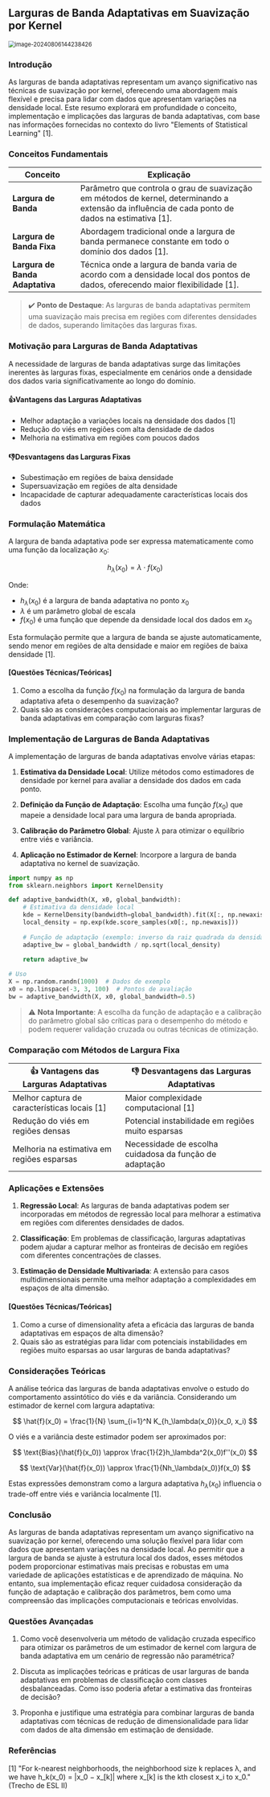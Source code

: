 ## Larguras de Banda Adaptativas em Suavização por Kernel

<img src="C:\Users\diego.rodrigues\AppData\Roaming\Typora\typora-user-images\image-20240806144238426.png" alt="image-20240806144238426" style="zoom:80%;" />

### Introdução

As larguras de banda adaptativas representam um avanço significativo nas técnicas de suavização por kernel, oferecendo uma abordagem mais flexível e precisa para lidar com dados que apresentam variações na densidade local. Este resumo explorará em profundidade o conceito, implementação e implicações das larguras de banda adaptativas, com base nas informações fornecidas no contexto do livro "Elements of Statistical Learning" [1].

### Conceitos Fundamentais

| Conceito                        | Explicação                                                   |
| ------------------------------- | ------------------------------------------------------------ |
| **Largura de Banda**            | Parâmetro que controla o grau de suavização em métodos de kernel, determinando a extensão da influência de cada ponto de dados na estimativa [1]. |
| **Largura de Banda Fixa**       | Abordagem tradicional onde a largura de banda permanece constante em todo o domínio dos dados [1]. |
| **Largura de Banda Adaptativa** | Técnica onde a largura de banda varia de acordo com a densidade local dos pontos de dados, oferecendo maior flexibilidade [1]. |

> ✔️ **Ponto de Destaque**: As larguras de banda adaptativas permitem uma suavização mais precisa em regiões com diferentes densidades de dados, superando limitações das larguras fixas.

### Motivação para Larguras de Banda Adaptativas

A necessidade de larguras de banda adaptativas surge das limitações inerentes às larguras fixas, especialmente em cenários onde a densidade dos dados varia significativamente ao longo do domínio. 

#### 👍Vantagens das Larguras Adaptativas
* Melhor adaptação a variações locais na densidade dos dados [1]
* Redução do viés em regiões com alta densidade de dados
* Melhoria na estimativa em regiões com poucos dados

#### 👎Desvantagens das Larguras Fixas
* Subestimação em regiões de baixa densidade
* Supersuavização em regiões de alta densidade
* Incapacidade de capturar adequadamente características locais dos dados

### Formulação Matemática

A largura de banda adaptativa pode ser expressa matematicamente como uma função da localização $x_0$:

$$
h_\lambda(x_0) = \lambda \cdot f(x_0)
$$

Onde:
- $h_\lambda(x_0)$ é a largura de banda adaptativa no ponto $x_0$
- $\lambda$ é um parâmetro global de escala
- $f(x_0)$ é uma função que depende da densidade local dos dados em $x_0$

Esta formulação permite que a largura de banda se ajuste automaticamente, sendo menor em regiões de alta densidade e maior em regiões de baixa densidade [1].

#### [Questões Técnicas/Teóricas]

1. Como a escolha da função $f(x_0)$ na formulação da largura de banda adaptativa afeta o desempenho da suavização?
2. Quais são as considerações computacionais ao implementar larguras de banda adaptativas em comparação com larguras fixas?

### Implementação de Larguras de Banda Adaptativas

A implementação de larguras de banda adaptativas envolve várias etapas:

1. **Estimativa da Densidade Local**: Utilize métodos como estimadores de densidade por kernel para avaliar a densidade dos dados em cada ponto.

2. **Definição da Função de Adaptação**: Escolha uma função $f(x_0)$ que mapeie a densidade local para uma largura de banda apropriada.

3. **Calibração do Parâmetro Global**: Ajuste $\lambda$ para otimizar o equilíbrio entre viés e variância.

4. **Aplicação no Estimador de Kernel**: Incorpore a largura de banda adaptativa no kernel de suavização.

````python
import numpy as np
from sklearn.neighbors import KernelDensity

def adaptive_bandwidth(X, x0, global_bandwidth):
    # Estimativa da densidade local
    kde = KernelDensity(bandwidth=global_bandwidth).fit(X[:, np.newaxis])
    local_density = np.exp(kde.score_samples(x0[:, np.newaxis]))
    
    # Função de adaptação (exemplo: inverso da raiz quadrada da densidade)
    adaptive_bw = global_bandwidth / np.sqrt(local_density)
    
    return adaptive_bw

# Uso
X = np.random.randn(1000)  # Dados de exemplo
x0 = np.linspace(-3, 3, 100)  # Pontos de avaliação
bw = adaptive_bandwidth(X, x0, global_bandwidth=0.5)
````

> ⚠️ **Nota Importante**: A escolha da função de adaptação e a calibração do parâmetro global são críticas para o desempenho do método e podem requerer validação cruzada ou outras técnicas de otimização.

### Comparação com Métodos de Largura Fixa

| 👍 Vantagens das Larguras Adaptativas         | 👎 Desvantagens das Larguras Adaptativas                 |
| -------------------------------------------- | ------------------------------------------------------- |
| Melhor captura de características locais [1] | Maior complexidade computacional [1]                    |
| Redução do viés em regiões densas            | Potencial instabilidade em regiões muito esparsas       |
| Melhoria na estimativa em regiões esparsas   | Necessidade de escolha cuidadosa da função de adaptação |

### Aplicações e Extensões

1. **Regressão Local**: As larguras de banda adaptativas podem ser incorporadas em métodos de regressão local para melhorar a estimativa em regiões com diferentes densidades de dados.

2. **Classificação**: Em problemas de classificação, larguras adaptativas podem ajudar a capturar melhor as fronteiras de decisão em regiões com diferentes concentrações de classes.

3. **Estimação de Densidade Multivariada**: A extensão para casos multidimensionais permite uma melhor adaptação a complexidades em espaços de alta dimensão.

#### [Questões Técnicas/Teóricas]

1. Como a curse of dimensionality afeta a eficácia das larguras de banda adaptativas em espaços de alta dimensão?
2. Quais são as estratégias para lidar com potenciais instabilidades em regiões muito esparsas ao usar larguras de banda adaptativas?

### Considerações Teóricas

A análise teórica das larguras de banda adaptativas envolve o estudo do comportamento assintótico do viés e da variância. Considerando um estimador de kernel com largura adaptativa:

$$
\hat{f}(x_0) = \frac{1}{N} \sum_{i=1}^N K_{h_\lambda(x_0)}(x_0, x_i)
$$

O viés e a variância deste estimador podem ser aproximados por:

$$
\text{Bias}(\hat{f}(x_0)) \approx \frac{1}{2}h_\lambda^2(x_0)f''(x_0)
$$

$$
\text{Var}(\hat{f}(x_0)) \approx \frac{1}{Nh_\lambda(x_0)}f(x_0)
$$

Estas expressões demonstram como a largura adaptativa $h_\lambda(x_0)$ influencia o trade-off entre viés e variância localmente [1].

### Conclusão

As larguras de banda adaptativas representam um avanço significativo na suavização por kernel, oferecendo uma solução flexível para lidar com dados que apresentam variações na densidade local. Ao permitir que a largura de banda se ajuste à estrutura local dos dados, esses métodos podem proporcionar estimativas mais precisas e robustas em uma variedade de aplicações estatísticas e de aprendizado de máquina. No entanto, sua implementação eficaz requer cuidadosa consideração da função de adaptação e calibração dos parâmetros, bem como uma compreensão das implicações computacionais e teóricas envolvidas.

### Questões Avançadas

1. Como você desenvolveria um método de validação cruzada específico para otimizar os parâmetros de um estimador de kernel com largura de banda adaptativa em um cenário de regressão não paramétrica?

2. Discuta as implicações teóricas e práticas de usar larguras de banda adaptativas em problemas de classificação com classes desbalanceadas. Como isso poderia afetar a estimativa das fronteiras de decisão?

3. Proponha e justifique uma estratégia para combinar larguras de banda adaptativas com técnicas de redução de dimensionalidade para lidar com dados de alta dimensão em estimação de densidade.

### Referências

[1] "For k-nearest neighborhoods, the neighborhood size k replaces λ, and we have h_k(x_0) = |x_0 − x_[k]| where x_[k] is the kth closest x_i to x_0." (Trecho de ESL II)